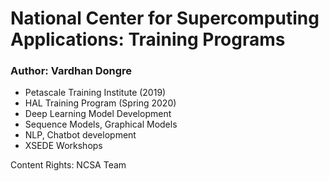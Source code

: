 # National Center for Supercomputing Applications: Training Programs
### Author: Vardhan Dongre
* Petascale Training Institute (2019)
* HAL Training Program (Spring 2020)
 * Deep Learning Model Development
 * Sequence Models, Graphical Models
 * NLP, Chatbot development
* XSEDE Workshops

Content Rights: NCSA Team

